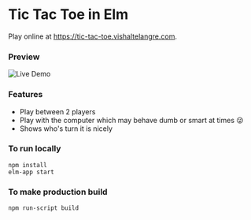 # Tic Tac Toe in Elm

Play online at https://tic-tac-toe.vishaltelangre.com.

### Preview

![Live Demo](https://user-images.githubusercontent.com/876195/31770096-fc05bac0-b4f3-11e7-9e73-36a719233f4e.gif)


### Features

- Play between 2 players
- Play with the computer which may behave dumb or smart at times 😜
- Shows who's turn it is nicely

### To run locally

```
npm install
elm-app start
```

### To make production build

```
npm run-script build
```

